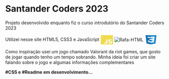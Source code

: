 <h1> Santander Coders 2023 </h1> 

Projeto desenvolvido enquanto fiz o curso introdutório do Santander Coders 2023

Utilizei nesse site HTML5, CSS3 e JavaScript
<img align="center" alt="Rafa-Js" height="30" width="40" src="https://raw.githubusercontent.com/devicons/devicon/master/icons/javascript/javascript-plain.svg">
<img align="center" alt="Rafa-HTML" height="30" width="40" src="https://cdn.jsdelivr.net/gh/devicons/devicon/icons/html5/html5-original-wordmark.svg">
<img align="center" alt="Rafa-CSS" height="30" width="40" src="https://raw.githubusercontent.com/devicons/devicon/master/icons/css3/css3-original.svg">

Como inspiração usei um jogo chamado Valorant da riot games, que gosto de jogar quando tenho um tempo sobrando. Minha ideia foi criar um site falando sobre o jogo e algumas informações complementares

<strong> #CSS e #Readme em desenvolvimento... </strong>
